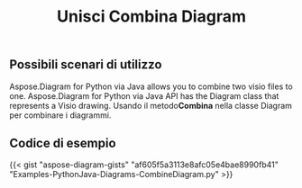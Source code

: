 ﻿---
title: Unisci Combina Diagram
type: docs
weight: 30
url: /it/python-java/merge-combine-diagram/
description: Questa sezione spiega come combinare il file visio
---
## **Possibili scenari di utilizzo**

Aspose.Diagram for Python via Java allows you to combine two visio files to one. 
Aspose.Diagram for Python via Java API has the Diagram class that represents a Visio drawing.
Usando il metodo**Combina** nella classe Diagram per combinare i diagrammi.

## **Codice di esempio**
{{< gist "aspose-diagram-gists" "af605f5a3113e8afc05e4bae8990fb41" "Examples-PythonJava-Diagrams-CombineDiagram.py" >}}

